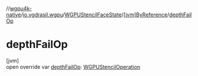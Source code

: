 //[wgpu4k-native](../../../../index.md)/[io.ygdrasil.wgpu](../../index.md)/[WGPUStencilFaceState](../index.md)/[[jvm]ByReference](index.md)/[depthFailOp](depth-fail-op.md)

# depthFailOp

[jvm]\
open override var [depthFailOp](depth-fail-op.md): [WGPUStencilOperation](../../-w-g-p-u-stencil-operation/index.md)